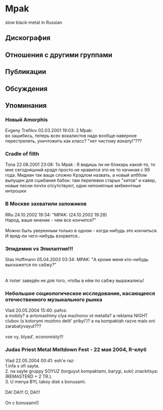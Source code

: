 # Mpak

slow black-metal in Russian

## Дискография


## Отношения с другими группами


## Публикации


## Обсуждения


## Упоминания

### Новый Amorphis

Evgeny Trefilov 02.03.2001 19:03:
2 Mpak:<BR>во зашибись, теперь всех вокалистов надо вообще наверное перестрелять, уничтожить как класс? "нет чистому вокалу!"???

### Cradle of filth

Tona 22.08.2001 23:08:
To Mpak : Я видишь ли не блэкарь какой-то, то мне сегодняшний крэдл просто не нравится это не то начиная с 99 года. Мидиан так ваще сложно Крэдлом назвать, а новый алббом выпущен для сшибания бабок: там перепевки старых "хитов" и кавер, новые песни почти отсутствуют, одни непонятные амбиентные интрошки

### B Москве захватили заложиков

RRu 24.10.2002 19:34:
"MPAK: (24.10.2002 19:28)  <BR>Народ, ваше мнение - чем все кончится?"<BR><BR>Можно быть уверенным только в одном - когда-нибудь это кончиться. И вряд-ли чего-нибудь взорвется..

### Эпидемия vs Эпилаптия!!!

Stas Hoffmann 05.04.2003 03:34:
MPAK: "А кроме меня кто-нибудь выскажется по сабжу?"<BR><BR><BR>А топег заведён не для того, чтобы в нём по сабжу выражались!

### Небольшое социологическое исследование, касающееся отечественного музыкального рынка

Vlad 20.05.2004 15:40:
pafos:<BR>a mobily? a avtomashimy clya mazhorov ot metalla? a reklama NIGHT clubov (s kotorymi mozhno delit' pribyl')? a na kompaktah razve malo oni  zarabatyvayut???<BR><BR>vse vy, blyad', economisty!!!

### Judas Priest Metal Meltdown Fest - 22 мая 2004, R-клуб

Vlad 22.05.2004 00:41:
esh'e raz:<BR>1.infa s ofi sayta.<BR>2. na sayte gruppy SOYUZ (torguyut kompaktami, barygi, suki) znackitsya: (REMASTERD + 2 TR.).<BR>3. U menya BYL takoy disk s bonusami.<BR><BR>DA! DA!!! O, DA!!!<BR><BR>On c bonusami!)

